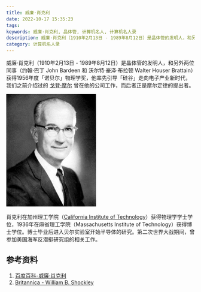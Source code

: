 ```yaml
---
title: 威廉·肖克利
date: 2022-10-17 15:35:23
tags:
keywords: 威廉·肖克利, 晶体管, 计算机名人, 计算机名人录
description: 威廉·肖克利（1910年2月13日 - 1989年8月12日）是晶体管的发明人，和另外两位同事（约翰·巴丁 John Bardeen 和 沃尔特·豪泽·布拉顿 Walter Houser Brattain）获得1956年度「诺贝尔」物理学奖，他率先引导「硅谷」走向电子产业新时代。
category: 计算机名人录
---
```


威廉·肖克利（1910年2月13日 - 1989年8月12日）是晶体管的发明人，和另外两位同事（约翰·巴丁 John Bardeen 和 沃尔特·豪泽·布拉顿 Walter Houser Brattain）获得1956年度「诺贝尔」物理学奖，他率先引导「硅谷」走向电子产业新时代，我们之前介绍过的 [戈登·摩尔](http://www.edulinks.cn/2021/01/29/20210131-gordon-moore/) 曾在他的公司工作，而后者正是摩尔定律的提出者。

![img](20221017-william-shockley/Shockley.jpg)

肖克利在加州理工学院（[California Institute of Technology](https://www.caltech.edu)）获得物理学学士学位，1936年在麻省理工学院（Massachusetts Institute of Technology）获得博士学位。博士毕业后进入贝尔实验室开始半导体的研究。第二次世界大战期间，曾参加美国海军反潜挺研究组的相关工作。



## 参考资料

1. [百度百科-威廉·肖克利](https://baike.baidu.com/item/威廉·肖克利/10940765?fromtitle=William%20Shockley&fromid=11319354&fr=aladdin)
1. [Britannica - William B. Shockley](https://www.britannica.com/biography/William-Shockley)
